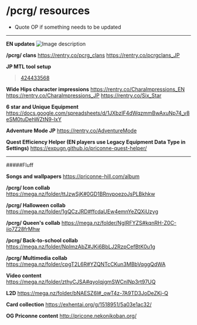 # /pcrg/ resources

- Quote OP if something needs to be updated


***

**EN updates**
![Image description](https://imgur.com/FJztc2f.png)


**/pcrg/ clans**
https://rentry.co/pcrg_clans
https://rentry.co/pcrgclans_JP

**JP MTL tool setup**
>[424433568](https://boards.4channel.org/vg/thread/424433151#p424433568)


**Wide Hips character impressions**
https://rentry.co/CharaImpressions_EN
https://rentry.co/CharaImpressions_JP
https://rentry.co/Six_Star


**6 star and Unique Equipment**
https://docs.google.com/spreadsheets/d/1JXbzIF4dWqzmmBwAxuNp74_v8eSM0tuDehWZtN9-lxY


**Adventure Mode JP**
https://rentry.co/AdventureMode


**Quest Efficiency Helper (EN players use Legacy Equipment Data Type in Settings)**
https://expugn.github.io/priconne-quest-helper/


***

#####Fluff

**Songs and wallpapers**
https://priconne-hill.com/album

**/pcrg/ Icon collab**
https://mega.nz/folder/ttJzwSjK#0GD1BRnvpoezoJsPLBkhkw

**/pcrg/ Halloween collab**
https://mega.nz/folder/1gQCzJRD#ffcdaUEw4emnYeZQXiUzyg

**/pcrg/ Queen's collab**
https://mega.nz/folder/NgIRFYZS#kqnRH-Z0C-iio7Z28frMhw

**/pcrg/ Back-to-school collab**
https://mega.nz/folder/NpImzAbZ#JKi6BbLJ2RzpCefBtK0u1g

**/pcrg/ Multimedia collab**
https://mega.nz/folder/cpgT2L6R#YZQNTcCKun3MBbVqggQdWA

**Video content**
https://mega.nz/folder/zthyCJSA#qyoIqjgmSWCnlNp3rt97UQ

**L2D**
https://mega.nz/folder/bNAESZ6I#_owT4z-7A9TD3JoDeZKj-Q

**Card collection**
https://exhentai.org/g/1518951/5a03e1ac32/

**OG Priconne content**
http://pricone.nekonikoban.org/